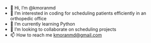 - 👋 Hi, I’m @kmoranmd
- 👀 I’m interested in coding for scheduling patients efficiently in an orthopedic office
- 🌱 I’m currently learning Python
- 💞️ I’m looking to collaborate on scheduling projects
- 📫 How to reach me kmoranmd@gmail.com

<!---
kmoranmd/kmoranmd is a ✨ special ✨ repository because its `README.md` (this file) appears on your GitHub profile.
You can click the Preview link to take a look at your changes.
--->
